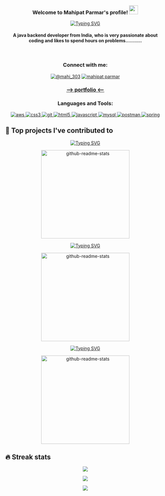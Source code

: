 

<h3 align="center">
  Welcome to Mahipat Parmar's profile!
  <img src="https://media.giphy.com/media/hvRJCLFzcasrR4ia7z/giphy.gif" width="28">
</h3>

<!-- Typing SVG by DenverCoder1 - https://github.com/DenverCoder1/readme-typing-svg -->
<p align="center">
<a href="https://git.io/typing-svg"><img src="https://readme-typing-svg.demolab.com?font=Fira+Code&pause=1000&width=501&lines=--------%3E++Java+Backend+Devloper++%3C---------; .+A+good+programmer+with+great+habits+.;Make+it+work%2C+make+it+right%2C+make+it+fast." alt="Typing SVG" /></a></p>

<!-- Social icons section -->

<h4 align="center">

A java backend developer from India, who is very passionate about coding and likes to spend hours on problems...........
</h4>
<br/>

<h3 align="center">Connect with me:</h3>
<p align="center">
<a href="https://twitter.com/@mahi_303" target="blank"><img align="center" src="https://img.shields.io/badge/Twitter-1DA1F2?style=for-the-badge&logo=twitter&logoColor=white" alt="@mahi_303"/></a>
<a href="https://www.linkedin.com/in/mahipat-parmar-a10765213/" target="blank"><img align="center" src="https://img.shields.io/badge/LinkedIn-0077B5?style=for-the-badge&logo=linkedin&logoColor=white" alt="mahipat parmar"/></a>
</p>
<h3 align="center"><a href="https://mahipat303.github.io" target="_blank"/>--> portfolio <--</a></h3>


<h3 align="center">Languages and Tools:</h3>

<p align="center"> <a href="https://aws.amazon.com" target="_blank" rel="noreferrer"> <img src="https://img.shields.io/badge/Amazon_AWS-FF9900?style=for-the-badge&logo=amazonaws&logoColor=white" alt="aws"/> </a> <a href="https://www.w3schools.com/css/" target="_blank" rel="noreferrer"> <img src="https://img.shields.io/badge/CSS3-1572B6?style=for-the-badge&logo=css3&logoColor=white" alt="css3"/> </a> <a href="https://git-scm.com/" target="_blank" rel="noreferrer"> <img src="https://img.shields.io/badge/GIT-E44C30?style=for-the-badge&logo=git&logoColor=white" alt="git"/> </a> <a href="https://www.w3.org/html/" target="_blank" rel="noreferrer"> <img src="https://img.shields.io/badge/HTML5-E34F26?style=for-the-badge&logo=html5&logoColor=white" alt="html5"/> </a>  <a href="https://developer.mozilla.org/en-US/docs/Web/JavaScript" target="_blank" rel="noreferrer"> <img src="https://img.shields.io/badge/JavaScript-323330?style=for-the-badge&logo=javascript&logoColor=F7DF1E" alt="javascript"/> </a> <a href="https://www.mysql.com/" target="_blank" rel="noreferrer"> <img src="https://img.shields.io/badge/MySQL-005C84?style=for-the-badge&logo=mysql&logoColor=white" alt="mysql"/> </a> <a href="https://postman.com" target="_blank" rel="noreferrer"> <img src="https://img.shields.io/badge/Postman-FF6C37?style=for-the-badge&logo=Postman&logoColor=white" alt="postman"/> </a> <a href="https://spring.io/" target="_blank" rel="noreferrer"> <img src="https://img.shields.io/badge/Spring-6DB33F?style=for-the-badge&logo=spring&logoColor=white" alt="spring"/> </a> </p>



## 📕 Top projects I've contributed to
<p align="center">
<a href="https://git.io/typing-svg"><img src="https://readme-typing-svg.demolab.com?font=Fira+Code&pause=1000&width=501&lines=--------%3E++Zappos.com+clone++%3C---------" alt="Typing SVG" /></a></p>

<p align="center">
  <a href="https://github.com/mahipat303/zappos.com-clone"><img width="278" src="https://denvercoder1-github-readme-stats.vercel.app/api/pin/?username=mahipat303&repo=zappos.com-clone&theme=react&bg_color=1F222E&title_color=F85D7F&hide_border=true&icon_color=F8D866&show_icons=false" alt="github-readme-stats"></a>
</p>



<p align="center">
<a href="https://git.io/typing-svg"><img src="https://readme-typing-svg.demolab.com?font=Fira+Code&pause=1000&width=501&lines=--------%3E++Smatbot.com+clone++%3C---------" alt="Typing SVG" /></a></p>

<p align="center">
  <a href="https://github.com/mahipat303/smatbot.com-clone"><img width="278" src="https://denvercoder1-github-readme-stats.vercel.app/api/pin/?username=mahipat303&repo=smatbot.com-clone&theme=react&bg_color=1F222E&title_color=F85D7F&hide_border=true&icon_color=F8D866&show_icons=false" alt="github-readme-stats"></a>
</p>


<p align="center">
<a href="https://git.io/typing-svg"><img src="https://readme-typing-svg.demolab.com?font=Fira+Code&pause=1000&width=501&lines=--------%3E++course monitor+(backend)++%3C---------" alt="Typing SVG" /></a></p>

<p align="center">
  <a href="https://github.com/mahipat303/Course-monitor"><img width="278" src="https://denvercoder1-github-readme-stats.vercel.app/api/pin/?username=mahipat303&repo=Course-monitor&theme=react&bg_color=1F222E&title_color=F85D7F&hide_border=true&icon_color=F8D866&show_icons=false" alt="github-readme-stats"></a>
</p>


## 🔥 Streak stats

<p align="center">
  <a href="https://github.com/mahipat303">
    <img src="https://streak-stats.demolab.com/?user=mahipat303&theme=monokai-metallian&hide_border=true"/>
  </a>
</p>

   <p align="center">
          <a href="https://github.com/mahipat303">
            <img
              src="https://github-readme-stats.vercel.app/api?username=mahipat303&theme=monokai&show_icons=true&hide_border=true&count_private=true"
            />
          </a>
        </p>

<p align="center">
          <a href="https://github.com/mahipat303">
            <img
              src="https://github-readme-stats.vercel.app/api/top-langs/?username=mahipat303&theme=monokai&show_icons=true&hide_border=true&count_private=true"
            />
          </a>
        </p>








